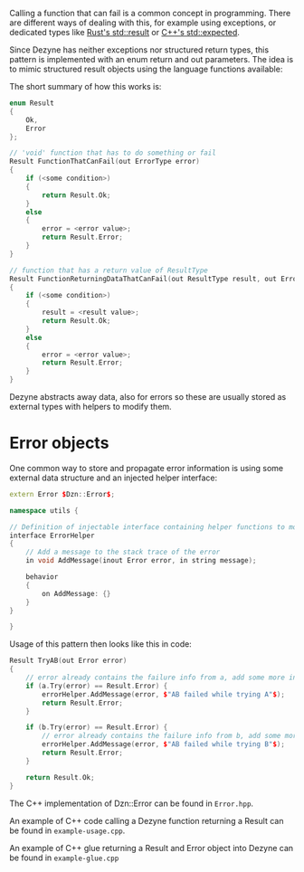 Calling a function that can fail is a common concept in programming. There are different ways of dealing with this, for example using exceptions, or dedicated types like [Rust's std::result](https://doc.rust-lang.org/std/result/) or [C++'s std::expected](https://en.cppreference.com/w/cpp/utility/expected).

Since Dezyne has neither exceptions nor structured return types, this pattern is implemented with an enum return and out parameters. The idea is to mimic structured result objects using the language functions available:

The short summary of how this works is:

```cpp
enum Result
{
    Ok,
    Error
};

// 'void' function that has to do something or fail
Result FunctionThatCanFail(out ErrorType error)
{
    if (<some condition>)
    {
        return Result.Ok;
    }
    else
    {
        error = <error value>;
        return Result.Error;
    }
}

// function that has a return value of ResultType
Result FunctionReturningDataThatCanFail(out ResultType result, out ErrorType error)
{
    if (<some condition>)
    {
        result = <result value>;
        return Result.Ok;
    }
    else
    {
        error = <error value>;
        return Result.Error;
    }
}
```

Dezyne abstracts away data, also for errors so these are usually stored as external types with helpers to modify them.

# Error objects

One common way to store and propagate error information is using some external data structure and an injected helper interface:

```cpp
extern Error $Dzn::Error$;

namespace utils {

// Definition of injectable interface containing helper functions to modify our error object
interface ErrorHelper
{
    // Add a message to the stack trace of the error
    in void AddMessage(inout Error error, in string message);

    behavior
    {
        on AddMessage: {}
    }
}

}
```

Usage of this pattern then looks like this in code:

```cpp
Result TryAB(out Error error)
{
    // error already contains the failure info from a, add some more info
    if (a.Try(error) == Result.Error) {
        errorHelper.AddMessage(error, $"AB failed while trying A"$);
        return Result.Error;
    }

    if (b.Try(error) == Result.Error) {
        // error already contains the failure info from b, add some more info
        errorHelper.AddMessage(error, $"AB failed while trying B"$);
        return Result.Error;
    }

    return Result.Ok;
}
```

The C++ implementation of Dzn::Error can be found in `Error.hpp`.

An example of C++ code calling a Dezyne function returning a Result can be found in `example-usage.cpp`.

An example of C++ glue returning a Result and Error object into Dezyne can be found in `example-glue.cpp`
